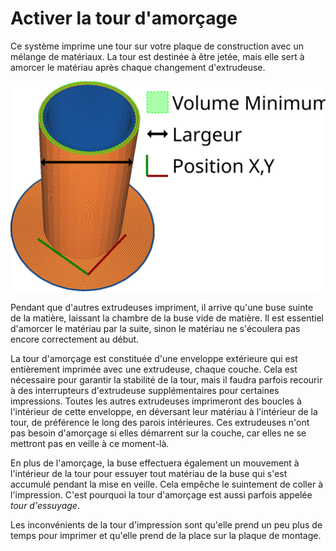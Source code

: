 Activer la tour d'amorçage
===

Ce système imprime une tour sur votre plaque de construction avec un mélange de matériaux. La tour est destinée à être jetée, mais elle sert à amorcer le matériau après chaque changement d'extrudeuse.

![Comment se présente une tour d'amorçage, et ses dimensions](../images/prime_tower_fr.svg)

Pendant que d'autres extrudeuses impriment, il arrive qu'une buse suinte de la matière, laissant la chambre de la buse vide de matière. Il est essentiel d'amorcer le matériau par la suite, sinon le matériau ne s'écoulera pas encore correctement au début.

La tour d'amorçage est constituée d'une enveloppe extérieure qui est entièrement imprimée avec une extrudeuse, chaque couche. Cela est nécessaire pour garantir la stabilité de la tour, mais il faudra parfois recourir à des interrupteurs d'extrudeuse supplémentaires pour certaines impressions. Toutes les autres extrudeuses imprimeront des boucles à l'intérieur de cette enveloppe, en déversant leur matériau à l'intérieur de la tour, de préférence le long des parois intérieures. Ces extrudeuses n'ont pas besoin d'amorçage si elles démarrent sur la couche, car elles ne se mettront pas en veille à ce moment-là.

En plus de l'amorçage, la buse effectuera également un mouvement à l'intérieur de la tour pour essuyer tout matériau de la buse qui s'est accumulé pendant la mise en veille. Cela empêche le suintement de coller à l'impression. C'est pourquoi la tour d'amorçage est aussi parfois appelée *tour d'essuyage*.

Les inconvénients de la tour d'impression sont qu'elle prend un peu plus de temps pour imprimer et qu'elle prend de la place sur la plaque de montage.

